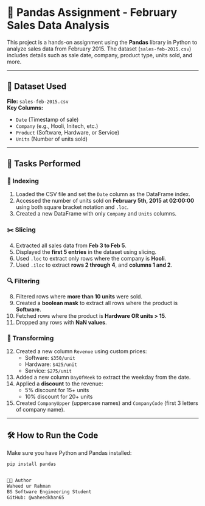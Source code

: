 # 🧠 Pandas Assignment - February Sales Data Analysis

This project is a hands-on assignment using the **Pandas** library in Python to analyze sales data from February 2015. The dataset (`sales-feb-2015.csv`) includes details such as sale date, company, product type, units sold, and more.

---

## 📁 Dataset Used
**File:** `sales-feb-2015.csv`  
**Key Columns:**
- `Date` (Timestamp of sale)
- `Company` (e.g., Hooli, Initech, etc.)
- `Product` (Software, Hardware, or Service)
- `Units` (Number of units sold)

---

## 🔧 Tasks Performed

### 🔢 Indexing
1. Loaded the CSV file and set the `Date` column as the DataFrame index.
2. Accessed the number of units sold on **February 5th, 2015 at 02:00:00** using both square bracket notation and `.loc`.
3. Created a new DataFrame with only `Company` and `Units` columns.

### ✂️ Slicing
4. Extracted all sales data from **Feb 3 to Feb 5**.
5. Displayed the **first 5 entries** in the dataset using slicing.
6. Used `.loc` to extract only rows where the company is **Hooli**.
7. Used `.iloc` to extract **rows 2 through 4**, and **columns 1 and 2**.

### 🔍 Filtering
8. Filtered rows where **more than 10 units** were sold.
9. Created a **boolean mask** to extract all rows where the product is **Software**.
10. Fetched rows where the product is **Hardware OR units > 15**.
11. Dropped any rows with **NaN values**.

### 🔄 Transforming
12. Created a new column `Revenue` using custom prices:
    - Software: `$350/unit`
    - Hardware: `$425/unit`
    - Service: `$275/unit`
13. Added a new column `DayOfWeek` to extract the weekday from the date.
14. Applied a **discount** to the revenue:
    - 5% discount for 15+ units
    - 10% discount for 20+ units
15. Created `CompanyUpper` (uppercase names) and `CompanyCode` (first 3 letters of company name).

---

## 🛠 How to Run the Code

Make sure you have Python and Pandas installed:

```bash
pip install pandas


🧑‍💻 Author
Waheed ur Rahman
BS Software Engineering Student
GitHub: @waheedkhan65
